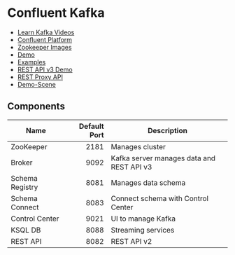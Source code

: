# Confluent Kafka

- [Learn Kafka Videos](https://developer.confluent.io/learn-kafka/)
- [Confluent Platform](https://docs.confluent.io/platform/current/overview.html)
- [Zookeeper Images](https://hub.docker.com/r/confluentinc/cp-zookeeper)
- [Demo](https://github.com/confluentinc/cp-demo)
- [Examples](https://github.com/confluentinc/examples)
- [REST API v3 Demo](https://github.com/confluentinc/demo-scene/tree/master/adminrest)
- [REST Proxy API](https://docs.confluent.io/platform/current/kafka-rest/api.html)
- [Demo-Scene](https://github.com/confluentinc/demo-scene)

## Components

| Name            | Default Port | Description                               |
| --------------- | -----------: | ----------------------------------------- |
| ZooKeeper       |         2181 | Manages cluster                           |
| Broker          |         9092 | Kafka server manages data and REST API v3 |
| Schema Registry |         8081 | Manages data schema                       |
| Schema Connect  |         8083 | Connect schema with Control Center        |
| Control Center  |         9021 | UI to manage Kafka                        |
| KSQL DB         |         8088 | Streaming services                        |
| REST API        |         8082 | REST API v2                               |
